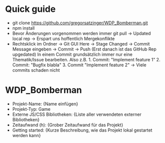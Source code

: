 # Quick guide
* git clone https://github.com/gregorsatzinger/WDP_Bomberman.git
* npm install
* Bevor Änderungen vorgenommen werden immer git pull -> Updated local rep -> Erspart uns hoffentlich Mergekonflikte
* Rechtsklick im Ordner -> Git GUI Here -> Stage Changed -> Commit Message eingeben -> Commit -> Push (Erst danach ist das GitHub Rep upgedated)
In einem Commit grundsätzlich immer nur eine Thematik/Issue bearbeiten. Also z.B. 1. Commit: "Implement feature 1" 2. Commit: "Bugfix blabla" 3. Commit "Implement feature 2" -> Viele commits schaden nicht

# WDP_Bomberman
* Projekt-Name: {Name einfügen}
* Projekt-Typ: Game
* Externe JS/CSS Bibliotheken: {Liste aller verwendeten externer Bibliotheken}
* Zeitaufwand (h): {Grober Zeitaufwand für das Projekt}
* Getting started: {Kurze Beschreibung, wie das Projekt lokal gestartet werden kann}
